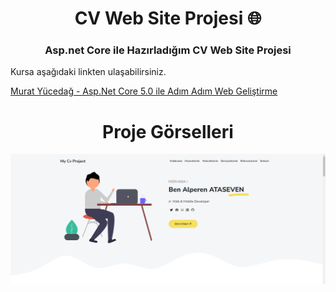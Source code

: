 <h1 align="center">CV Web Site Projesi 🌐</h1>
<h3 align="center">Asp.net Core ile Hazırladığım CV Web Site Projesi</h3>

<p align="left"> Kursa aşağıdaki linkten ulaşabilirsiniz. </p>
<p align="left"> <a href="https://www.udemy.com/course/aspnet-core-5-ile-adim-adim-web-gelistirme/">Murat Yücedağ - Asp.Net Core 5.0 ile Adım Adım Web Geliştirme</a> </p>

<h1 align="center">Proje Görselleri</h1>
<img src="https://github.com/alpataseven/Asp.net_Core/blob/master/my_cv_project.png" alt="project_photo1" />
